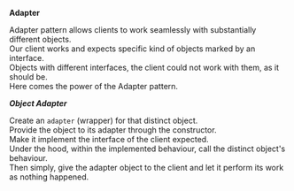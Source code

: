 **Adapter**

Adapter pattern allows clients to work seamlessly with substantially different objects.  
Our client works and expects specific kind of objects marked by an interface.  
Objects with different interfaces, the client could not work with them, as it should be.  
Here comes the power of the Adapter pattern.  

***Object Adapter***

Create an `adapter` (wrapper) for that distinct object.  
Provide the object to its adapter through the constructor.  
Make it implement the interface of the client expected.  
Under the hood, within the implemented behaviour, call the distinct object's behaviour.  
Then simply, give the adapter object to the client and let it perform its work as nothing happened.

